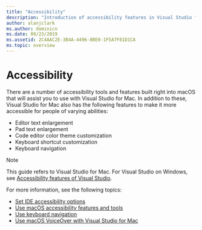 ```yaml
---
title: "Accessibility"
description: "Introduction of accessibility features in Visual Studio for Mac and how they can be enabled."
author: alanjclark
ms.author: dominicn
ms.date: 09/23/2019
ms.assetid: 2C4AAC2E-3B4A-4496-8BE0-1F5A7F81D1CA
ms.topic: overview
---
```


# Accessibility

There are a number of accessibility tools and features built right into macOS that will assist you to use with Visual Studio for Mac.  In addition to these, Visual Studio for Mac also has the following features to make it more accessible for people of varying abilities:

* Editor text enlargement
* Pad text enlargement
* Code editor color theme customization
* Keyboard shortcut customization
* Keyboard navigation

> [!NOTE]
> This guide refers to Visual Studio for Mac. For Visual Studio on Windows, see [Accessibility features of Visual Studio](/visualstudio/ide/reference/accessibility-features-of-visual-studio).

For more information, see the following topics:

* [Set IDE accessibility options](accessibility-ide-options.md)
* [Use macOS accessibility features and tools](accessibility-macos.md)
* [Use keyboard navigation](accessibility-keyboard.md)
* [Use macOS VoiceOver with Visual Studio for Mac](accessibility-voiceover.md)